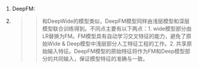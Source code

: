 1. DeepFM:
2. >>和DeepWide的模型类似，DeepFM模型同样由浅层模型和深层模型联合训练得到。不同点主要有以下两点：1. wide模型部分由LR替换为FM。FM模型具有自动学习交叉特征的能力，避免了原始Wide & Deep模型中浅层部分人工特征工程的工作。2. 共享原始输入特征。DeepFM模型的原始特征将作为FM和Deep模型部分的共同输入，保证模型特征的准确与一致。